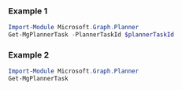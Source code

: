 ### Example 1
``` powershell
Import-Module Microsoft.Graph.Planner
Get-MgPlannerTask -PlannerTaskId $plannerTaskId
```
### Example 2
``` powershell
Import-Module Microsoft.Graph.Planner
Get-MgPlannerTask
```
